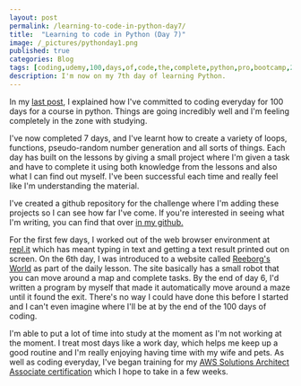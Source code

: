 ```yaml
---
layout: post
permalink: /learning-to-code-in-python-day7/
title:  "Learning to code in Python (Day 7)"
image: /_pictures/pythonday1.png
published: true
categories: Blog
tags: [coding,udemy,100,days,of,code,the,complete,python,pro,bootcamp,2021,repl.it,repl,variables,beginner,code,learning,programming,functions,program,new,skills,develop,developer,php,basic,devops,apprentice]
description: I'm now on my 7th day of learning Python.
---
```


In my <a href="/learning-to-code-in-python-day1/">last post</a>, I explained how I've committed to coding everyday for 100 days for a course in python. Things are going incredibly well and I'm feeling completely in the zone with studying.

I've now completed 7 days, and I've learnt how to create a variety of loops, functions, pseudo-random number generation and all sorts of things. Each day has built on the lessons by giving a small project where I'm given a task and have to complete it using both knowledge from the lessons and also what I can find out myself. I've been successful each time and really feel like I'm understanding the material.

I've created a github repository for the challenge where I'm adding these projects so I can see how far I've come. If you're interested in seeing what I'm writing, you can find that over <a href="https://github.com/tic0uk/python-100daysofcode" target="_blank">in my github.</a>

For the first few days, I worked out of the web browser environment at <a href="https://repl.it" target="_blank">repl.it</a> which has meant typing in text and getting a text result printed out on screen. On the 6th day, I was introduced to a website called <a href="https://reeborg.ca/reeborg.html?lang=en&mode=python&menu=worlds%2Fmenus%2Freeborg_intro_en.json&name=Alone&url=worlds%2Ftutorial_en%2Falone.json" target="_blank">Reeborg's World</a> as part of the daily lesson. The site basically has a small robot that you can move around a map and complete tasks. By the end of day 6, I'd written a program by myself that made it automatically move around a maze until it found the exit. There's no way I could have done this before I started and I can't even imagine where I'll be at by the end of the 100 days of coding.

I'm able to put a lot of time into study at the moment as I'm not working at the moment. I treat most days like a work day, which helps me keep up a good routine and I'm really enjoying having time with my wife and pets. As well as coding everyday, I've began training for my <a href="https://www.google.com/url?sa=t&rct=j&q=&esrc=s&source=web&cd=&cad=rja&uact=8&ved=2ahUKEwjS1e-KlJvuAhXNbsAKHXMYDvIQFjAAegQIARAC&url=https%3A%2F%2Faws.amazon.com%2Fcertification%2Fcertified-solutions-architect-associate%2F&usg=AOvVaw327ibxO-0Sar06Rzy1K1IQ" target="_blank">AWS Solutions Architect Associate certification</a> which I hope to take in a few weeks.  
